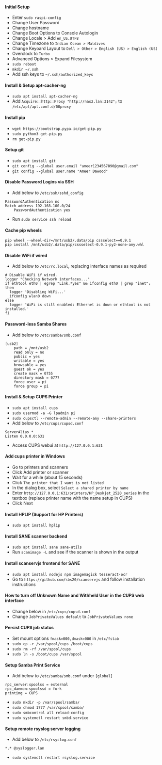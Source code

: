 #### Initial Setup
* Enter `sudo raspi-config`
* Change User Password
* Change hostname
* Change Boot Options to Console Autologin
* Change Locale > Add `en_US.UTF8`
* Change Timezone to `Indian Ocean > Maldives`
* Change Keyoard Layout to `Dell > Other > English (US) > English (US)`
* Overclock to `Turbo`
* Advanced Options > Expand Filesystem
* `sudo reboot`
* `mkdir ~/.ssh`
* Add ssh keys to `~/.ssh/authorized_keys`


#### Install & Setup apt-cacher-ng
* `sudo apt install apt-cacher-ng`
* Add `Acquire::http::Proxy "http://nas2.lan:3142";` to `/etc/apt/apt.conf.d/00proxy`


#### Install pip
* `wget https://bootstrap.pypa.io/get-pip.py`
* `sudo python3 get-pip.py`
* `rm get-pip.py`

#### Setup git
* `sudo apt install git`
* `git config --global user.email "ameer1234567890@gmail.com"`
* `git config --global user.name "Ameer Dawood"`

#### Disable Password Logins via SSH
* Add below to `/etc/ssh/sshd_config`
```
PasswordAuthentication no
Match address 192.168.100.0/24
    PasswordAuthentication yes
```
* Run `sudo service ssh reload`

#### Cache pip wheels
```
pip wheel --wheel-dir=/mnt/usb2/.data/pip cssselect==0.9.1
pip install /mnt/usb2/.data/pip/cssselect-0.9.1-py2-none-any.whl
```

#### Disable WiFi if wired
* Add below to `/etc/rc.local`, replacing interface names as required
```
# Disable WiFi if wired.
logger "Checking Network interfaces..."
if ethtool eth0 | egrep "Link.*yes" && ifconfig eth0 | grep "inet"; then
  logger 'Disabling WiFi...'
  ifconfig wlan0 down
else
  logger 'WiFi is still enabled: Ethernet is down or ethtool is not installed.'
fi
```

#### Password-less Samba Shares
* Add below to `/etc/samba/smb.conf`
```
[usb2]
    path = /mnt/usb2
    read only = no
    public = yes
    writable = yes
    browsable = yes
    guest ok = yes
    create mask = 0755
    directory mask = 0777
    force user = pi
    force group = pi
```

#### Install & Setup CUPS Printer
* `sudo apt install cups`
* `sudo usermod -a -G lpadmin pi`
* `sudo cupsctl --remote-admin --remote-any --share-printers`
* Add below to `/etc/cups/cupsd.conf`
```
ServerAlias *
Listen 0.0.0.0:631
```
* Access CUPS webui at `http://127.0.0.1:631`

#### Add cups printer in Windows
* Go to printers and scanners
* Click Add printer or scanner
* Wait for a while (about 15 seconds)
* Click `The printer that I want is not listed`
* In the dialog box, select `Select a shared printer by name`
* Enter `http://127.0.0.1:631/printers/HP_Deskjet_2520_series` in the textbox (replace printer name with the name setup in CUPS)
* Click Next

#### Install HPLIP (Support for HP Printers)
* `sudo apt install hplip`

#### Install SANE scanner backend
* `sudo apt install sane sane-utils`
* Run `scanimage -L` and see if the scanner is shown in the output

#### Install scanservjs frontend for SANE
* `sudo apt install nodejs npm imagemagick tesseract-ocr`
* Go to `https://github.com/sbs20/scanservjs` and follow installation instructions

#### How to turn off Unknown Name and Withheld User in the CUPS web interface
* Change below in `/etc/cups/cupsd.conf`
* Change `JobPrivateValues default` to `JobPrivateValues none`

#### Persist CUPS job status
* Set mount options `fmask=000,dmask=000` in `/etc/fstab`
* `sudo cp -r /var/spool/cups /boot/cups`
* `sudo rm -rf /var/spool/cups`
* `sudo ln -s /boot/cups /var/spool`

#### Setup Samba Print Service
* Add below to `/etc/samba/smb.conf` under `[global]`
```
rpc_server:spoolss = external
rpc_daemon:spoolssd = fork
printing = CUPS
```
* `sudo mkdir -p /var/spool/samba/`
* `sudo chmod 1777 /var/spool/samba/`
* `sudo smbcontrol all reload-config`
* `sudo systemctl restart smbd.service`

#### Setup remote rsyslog server logging
* Add below to `/etc/rsyslog.conf`
```
*.* @syslogger.lan
```
* `sudo systemctl restart rsyslog.service`
